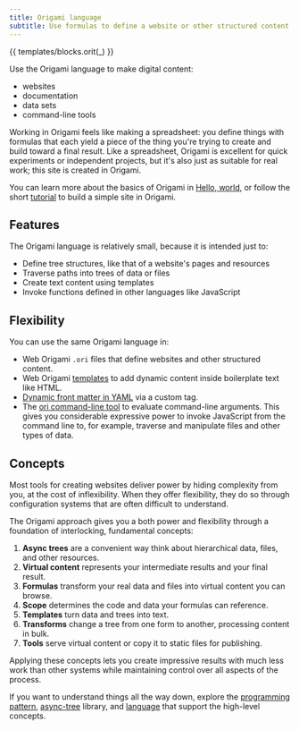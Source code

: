 ```yaml
---
title: Origami language
subtitle: Use formulas to define a website or other structured content
---
```


{{ templates/blocks.orit(_) }}

Use the Origami language to make digital content:

- websites
- documentation
- data sets
- command-line tools

Working in Origami feels like making a spreadsheet: you define things with formulas that each yield a piece of the thing you're trying to create and build toward a final result. Like a spreadsheet, Origami is excellent for quick experiments or independent projects, but it's also just as suitable for real work; this site is created in Origami.

You can learn more about the basics of Origami in [Hello, world](hello.html), or follow the short [tutorial](tutorial.html) to build a simple site in Origami.

## Features

The Origami language is relatively small, because it is intended just to:

- Define tree structures, like that of a website's pages and resources
- Traverse paths into trees of data or files
- Create text content using templates
- Invoke functions defined in other languages like JavaScript

## Flexibility

You can use the same Origami language in:

- Web Origami `.ori` files that define websites and other structured content.
- Web Origami [templates](templates.html) to add dynamic content inside boilerplate text like HTML.
- [Dynamic front matter in YAML](yaml.html) via a custom tag.
- The [ori command-line tool](/cli/) to evaluate command-line arguments. This gives you considerable expressive power to invoke JavaScript from the command line to, for example, traverse and manipulate files and other types of data.

## Concepts

Most tools for creating websites deliver power by hiding complexity from you, at the cost of inflexibility. When they offer flexibility, they do so through configuration systems that are often difficult to understand.

The Origami approach gives you a both power and flexibility through a foundation of interlocking, fundamental concepts:

1. **Async trees** are a convenient way think about hierarchical data, files, and other resources.
1. **Virtual content** represents your intermediate results and your final result.
1. **Formulas** transform your real data and files into virtual content you can browse.
1. **Scope** determines the code and data your formulas can reference.
1. **Templates** turn data and trees into text.
1. **Transforms** change a tree from one form to another, processing content in bulk.
1. **Tools** serve virtual content or copy it to static files for publishing.

Applying these concepts lets you create impressive results with much less work than other systems while maintaining control over all aspects of the process.

If you want to understand things all the way down, explore the [programming pattern](/pattern/), [async-tree](/async-tree/) library, and [language](/language/) that support the high-level concepts.
